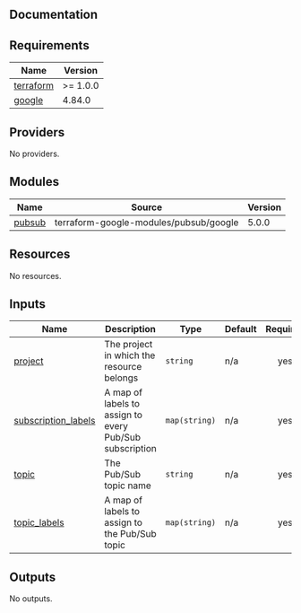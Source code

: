 ## Documentation

<!-- BEGINNING OF PRE-COMMIT-TERRAFORM DOCS HOOK -->
## Requirements

| Name | Version |
|------|---------|
| <a name="requirement_terraform"></a> [terraform](#requirement\_terraform) | >= 1.0.0 |
| <a name="requirement_google"></a> [google](#requirement\_google) | 4.84.0 |

## Providers

No providers.

## Modules

| Name | Source | Version |
|------|--------|---------|
| <a name="module_pubsub"></a> [pubsub](#module\_pubsub) | terraform-google-modules/pubsub/google | 5.0.0 |

## Resources

No resources.

## Inputs

| Name | Description | Type | Default | Required |
|------|-------------|------|---------|:--------:|
| <a name="input_project"></a> [project](#input\_project) | The project in which the resource belongs | `string` | n/a | yes |
| <a name="input_subscription_labels"></a> [subscription\_labels](#input\_subscription\_labels) | A map of labels to assign to every Pub/Sub subscription | `map(string)` | n/a | yes |
| <a name="input_topic"></a> [topic](#input\_topic) | The Pub/Sub topic name | `string` | n/a | yes |
| <a name="input_topic_labels"></a> [topic\_labels](#input\_topic\_labels) | A map of labels to assign to the Pub/Sub topic | `map(string)` | n/a | yes |

## Outputs

No outputs.
<!-- END OF PRE-COMMIT-TERRAFORM DOCS HOOK -->
